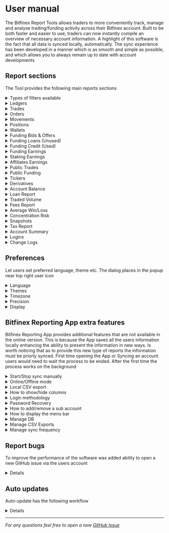 # User manual

The Bitfinex Report Tools allows traders to more conveniently track, manage and analyse trading/funding activity across their Bitfinex account. Built to be both faster and easier to use, traders can now instantly compile an overview of necessary account information. A highlight of this software is the fact that all data is synced locally, automatically. The sync experience has been developed in a manner which is as smooth and simple as possible, and which allows you to always remain up to date with account developments

## Report sections

The Tool provides the following main reports sections

<details>

<summary>Types of filters available</summary>

> The columns might be filtered, so as to have a smaller screen, thereby removing information that is not required for analysis
> Available the following types of filters:
> - for string:
>   - contains
>   - begins with
>   - ends with
>   - equal to
>   - not equal to
> - for number
>   - equal to
>   - not equal to
>   - greater than
>   - greater/equal
>   - less than
>   - less/equal
> - for date
>   - before
>   - equal to
>   - not equal to
> - for specific columns provides `equal to` and `not equal to` by selection list

</details>

<details>

<summary>Ledgers</summary>

> Shows your past ledger entries. Most recent entries are returned by default, but a timestamp can be used to retrieve time-specific data. Contain sections `Date Range Selection`, `Filters`, `Refresh Button`, `Table`, `Pagination`

</details>

<details>

<summary>Trades</summary>

> - Shows your trades. Your most recent trades will be retrieved by default, but a timestamp can be used to retrieve time-specific data. Contain sections `Date Range Selection`, `Filters`, `Refresh Button`, `Table`, `Pagination`
> - Shows candles, **displays your trades and trade information over** the market trading candles providing OCHL (Open, Close, High, Low) and volume data for the specified funding currency or trading pair. This section provides optional functionality to sync certain pairs and time period. Contain sections `Date Range Selection`, `Filters`, `Query Button`, `Refresh Button`, `Sync Preferences`, `Chart`

</details>

<details>

<summary>Orders</summary>

> Shows historic closed or cancelled orders. Contain sections `Date Range Selection`, `Filters`, `Refresh Button`, `Table`, `Pagination`

</details>

<details>

<summary>Movements</summary>

> Shows your past deposits/withdrawals. Currency can be specified to retrieve movements specific to that currency. Contain sections `Date Range Selection`, `Filters`, `Refresh Button`, `Table`, `Pagination`

</details>

<details>

<summary>Positions</summary>

> - Shows data on past positions. Timestamps can be used to retrieve results for a specific time period. Contain sections `Date Range Selection`, `Filters`, `Refresh Button`, `Table`, `Pagination`
> - Shows an audit of your positions by click on position ID. Contain sections `Date Range Selection`, `Refresh Button`, `Table`
> - Shows your active positions. Timestamps can be used to retrieve results for a specific time period. Contain sections `Date Range Selection`, `Filters`, `Refresh Button`, `Table`, `Pagination`

</details>

<details>

<summary>Wallets</summary>

> Shows account wallet balances. Contain sections `End Time Selection`, `Query Button`, `Refresh Button`, `Tables`

</details>

<details>

<summary>Funding Bids & Offers</summary>

> Shows past inactive funding offers. Contain sections `Date Range Selection`, `Filters`, `Refresh Button`, `Table`, `Pagination`

</details>

<details>

<summary>Funding Loans (Unused)</summary>

> Shows inactive funds not used in positions. Contain sections `Date Range Selection`, `Filters`, `Refresh Button`, `Table`, `Pagination`

</details>

<details>

<summary>Funding Credit (Used)</summary>

> Shows inactive funds used in positions. Contain sections `Date Range Selection`, `Filters`, `Refresh Button`, `Table`, `Pagination`

</details>

<details>

<summary>Funding Earnings</summary>

> Shows your past ledger entries for interest earnings. Most recent entries are returned by default, but a timestamp can be used to retrieve time-specific data. Contain sections `Date Range Selection`, `Filters`, `Refresh Button`, `Table`, `Pagination`

</details>

<details>

<summary>Staking Earnings</summary>

> Shows your past ledger entries for staking payment. To get more information about staking and how it works, visit https://staking.bitfinex.com. Most recent entries are returned by default, but a timestamp can be used to retrieve time-specific data. Contain sections `Date Range Selection`, `Filters`, `Refresh Button`, `Table`, `Pagination`

</details>

<details>

<summary>Affiliates Earnings</summary>

> Shows your past ledger entries for earned fee/affiliate rebate. To get more information about affiliate program and how it works, visit https://www.bitfinex.com/affiliate. Most recent entries are returned by default, but a timestamp can be used to retrieve time-specific data. Contain sections `Date Range Selection`, `Filters`, `Refresh Button`, `Table`, `Pagination`

</details>

<details>

<summary>Public Trades</summary>

> Shows past public trades and includes details such as price, size, and time. This section provides optional functionality to sync certain pairs and time period. Contain sections `Date Range Selection`, `Filters`, `Refresh Button`, `Sync Preferences`, `Table`, `Pagination`

</details>

<details>

<summary>Public Funding</summary>

> Shows past public funding and includes details such as price, size, and time. This section provides optional functionality to sync certain pairs and time period. Contain sections `Date Range Selection`, `Filters`, `Refresh Button`, `Sync Preferences`, `Table`, `Pagination`

</details>

<details>

<summary>Tickers</summary>

> Shows history of recent tickers. Provides historic data of the best bid and ask at a 10-second interval. Historic data goes back 1 year. The oldest results have a 30-minute interval. This section provides optional functionality to sync certain pairs and time period. Contain sections `Date Range Selection`, `Filters`, `Refresh Button`, `Sync Preferences`, `Table`, `Pagination`

</details>

<details>

<summary>Derivatives</summary>

> Shows platform information about derivatives pair status. This section provides optional functionality to sync certain pairs and time period. Contain sections `Filters`, `Refresh Button`, `Sync Preferences`, `Table`

</details>

<details>

<summary>Account Balance</summary>

> Shows the daily, weekly or monthly account balances expressed in USD for the selected time frames. Contain sections `Date Range Selection`, `Filters`, `Query Button`, `Refresh Button`, `Chart`

</details>

<details>

<summary>Loan Report</summary>

> Shows users how their funding strategy is working. The results are displayed as daily returns, accumulative returns on the time period and as an annualized percentage return. Contain sections `Date Range Selection`, `Filters`, `Query Button`, `Refresh Button`, `Chart`

</details>

<details>

<summary>Traded Volume</summary>

> Shows the amount of traded volume over a certain period of time, allowing users to filter by pairs if required. Contain sections `Date Range Selection`, `Filters`, `Query Button`, `Refresh Button`, `Chart`

</details>

<details>

<summary>Fees Report</summary>

> Shows the fees paid by the user over selected periods of time, enabling users to filter by pairs if required. Contain sections `Date Range Selection`, `Filters`, `Query Button`, `Refresh Button`, `Chart`

</details>

<details>

<summary>Average Win/Loss</summary>

> Shows the daily, weekly and monthly portfolio gains across a selected time frame. Values are represented in USD or fiat currency of choice. The formula used takes into consideration equity, trades, funding earnings, funding costs, price movements, transactions, and fees; it does not take into account open margin positions. Contain sections `Date Range Selection`, `Filters`, `Query Button`, `Refresh Button`, `Chart`

</details>

<details>

<summary>Concentration Risk</summary>

> Shows the currency breakdown of your portfolio, at a select moment in time, allowing you to view a visual breakdown of your trading wallet and the respective proportions of each asset. Contain sections `End Time Selection`, `Query Button`, `Refresh Button`, `Table`, `Chart`

</details>

<details>

<summary>Snapshots</summary>

> Shows snapshot of an account at a certain moment:
> - Positions: captures all the positions opened, displaying the key information at that moment for each position.
> - Tickers: amounts are displayed in US dollar (USD). This section displays the tickers used to convert the amounts into the relative USD value.
> - Wallets: snapshot of the wallets, the information is displayed consists of the currencies and balance for that exact moment
> - Contain sections `End Time Selection`, `Query Button`, `Refresh Button`, `Tables`

</details>

<details>

<summary>Tax Report</summary>

> Shows tax report by selecting the relevant dates for the generation of the report. The report will be displayed in the `Final Result` tab:
> - Total Result (USD): Total gains or losses during the selected period, expressed in US Dollars.
> - Movements Total Amount (USD): The total result of movements expressed in US Dollars.
> - Movements: All deposits and withdrawals completed during the specified period.
> - Starting Period Balances: Total balances between all wallets and positions expressed in US Dollars.
> - Ending Period Balances: Total balances between all wallets and positions expressed in US Dollars.
> `Start snapshot` and `End snapshot` details the snapshots at the start or end of the period, with details of wallets, positions and tickers used to calculate the final result
> Contain sections `Date Range Selection`, `Tables`

</details>

<details>

<summary>Account Summary</summary>

> Provides an overview of the different fee rates for the account as well as the LEO discount level and the average amount of LEO held over the last 30 days. Contain sections `Volume in the last 30 days`, `Fees on Bitfinex`, `Fees on Bitfinex Derivatives`, `Total return on your margin funds provided in the last 30 days`, `Trading fees charged in the last 30 days`, `Volume (eligible for fee tier calculation) in the last 30 days`

</details>

<details>

<summary>Logins</summary>

> Shows a list of past logins. Contain sections `Date Range Selection`, `Filters`, `Refresh Button`, `Table`, `Pagination`

</details>

<details>

<summary>Change Logs</summary>

> Shows all the changes made to the Bitfinex account, enabling users to keep track of changes made to their account. It shows where changes have been made providing the ability to track any suspicious activity. Contain sections `Date Range Selection`, `Filters`, `Refresh Button`, `Table`, `Pagination`

</details>

## Preferences

Let users set preferred language, theme etc. The dialog places in the popup near top right user icon

<details>

<summary>Language</summary>

> The dialog shows language selection menu. The menu lists all support languages:
> - English
> - Spanish
> - Russian
> - Turkish
> - Chinese (China)
> - Chinese (Taiwan)

</details>

<details>

<summary>Themes</summary>

> The dialog list available theme in button group, there is light and dark

</details>

<details>

<summary>Timezone</summary>

> The dialog list available selections for timezone and date format which displays

</details>

<details>

<summary>Precision</summary>

> The checkbox provide ability to `Display Milliseconds` in the dates of the reports

</details>

<details>

<summary>Display</summary>

> Available checkboxes to show/hide vertical `Table Scroll` and `Preserve Timeframe`

</details>

## Bitfinex Reporting App extra features

Bitfinex Reporting App provides additional features that are not available in the online version.
This is because the App saves all the users information locally enhancing the ability to present the information in new ways.
Is worth noticing that as to provide this new type of reports the information must be priorly synced.
First time opening the App or Syncing an account users would need to wait the process to be ended. After the first time the process works on the background

<details>

<summary>Start/Stop sync manually</summary>

> All data is synced to the local database automatically with a set period of time that can be configured (see the corresponding section). However, sync can be enabled/disabled at any time by clicking on the `Start Sync/Stop Sync` button

</details>

<details>

<summary>Online/Offline mode</summary>

> The data might be obtained from cloud or locally database just clicking the `Query Online/Query Offline` button. As data is synced locally, users can log in and check their account developments regardless of whether there is an active internet connection available or not. Another refreshing benefit of the local data sync setup is that there is no longer any need to wait for queries. All data queries complete in less than seconds, regardless of the quantity of data being processed

</details>

<details>

<summary>Local CSV export</summary>

> The data might be exported between the selected time frames just clicking the CSV export button and selecting the date format intended to receive. As to make the reporting software compatible with unrelated trading software's used by our users, it has been added the option to export all reporting data. The storage location for report files can be set manually (see the corresponding section), by default they are saved as follows:
> - if uses `Mac` or `AppImage` on `Linux` or `NSIS` on `Windows` CSV files would be stored in the directory for a user's `My Documents` + `bitfinex/reports` folder
> - if uses `ZIP` releases (not Mac) CSV files would be stored in `csv` folder of the application root

</details>

<details>

<summary>How to show/hide columns</summary>

> To show/hide columns just push the `Filter Columns` button and in the popup push the `Column Selection` item to use corresponding checkboxes

</details>

<details>

<summary>Login methodology</summary>

> Users are saved locally, which means that there is no need to remember the `API keys`. This makes the process faster and more intuitive. Users can also add a password that encrypts their login information, protecting it from other users using the same terminal

</details>

<details>

<summary>Password Recovery</summary>

> As a means of preventing users from resetting the database after forgetting a password, it can be recovered. `API keys` need to repeat and choose a new password

</details>

<details>

<summary>How to add/remove a sub account</summary>

> To create a sub-account firstly need to login with `API keys` which will be the master-user. Then need to create sub-account with `API keys` of the master-user and sub-users. For this need to go to the `Sub Accounts` section clicking item in bottom of the left menu bar. The sync will be processed for data of the master-user and all sub-users. Then to the system would be able to login with `API keys` of the master-user using corresponging `Sub Accounts` checkbox.
> Once created, a user can login from the sub accounts section or from the normal login ticking the sub-account feature. Once logged in as a sub-account user, the information displayed is aggregated across the list of accounts added in the previous step. This can be extremely useful as a means of tracking the activity of all a user’s accounts in a single place, with aggregated data such as volume and performance metrics
> Also there is possible to remove the sub-account totally and add/remove sub-users in the sub-account particularly

</details>

<details>

<summary>How to display the menu bar</summary>

> By pressing the `ALT` key, a menu will pop up on the top with the respective options:
> - Application:
>   - Quit
>   - Open dev tools
>   - Refresh page
> - Edit:
>   - Undo
>   - Redo
>   - Cut
>   - Copy
>   - Paste
>   - Select All
> - Tools:
>   - Export DB
>   - Import DB
>   - Restore DB
>   - Backup DB
>   - Remove DB
>   - Clear all data
>   - Change reports folder
>   - Change sync frequency
> - Help:
>   - Open new GitHub issue
>   - Check for update
>   - User manual
>   - Changelog
>   - About

</details>

<details>

<summary>Manage DB</summary>

> - If a user wishes to upgrade between report versions, change the computer or replicate a report on another computer, without syncing their data again, there is an option added to import/export the reports DB.
By pressing the `ALT` key, a menu will pop up on the top with the respective tools relating to do the export/import task.
> - If it becomes necessary to clear all confidential data, it is possible to completely delete the database files using the menu bar item `Tools`->`Remove DB`.
> - Also has ability to drop all data except users login information to be able to login using the menu bar item `Tools`->`Clear all data`.
> After it the app would be launched except exporting case

> In addition to the above, there is an option to restore the DB from previously saved backups:
> - when a new version of the app is published DB structure might be changed
> - in this case, the corresponding DB backup would be saved to keep users data safe
> - if DB migration to a new version has some trouble would restore the previous DB version from the made backups
> - also, available an option into the menu bar to be able to restore DB from the selected backup `Tools`->`Restore DB` and make a new backup file `Tools`->`Backup DB`
> - backups store in the same place where the main DB is placed, in a separated folder `backups/`
> - stores only two last versions of backup files (e.g. `backup_v26_TIMESTAMP.db` and `backup_v25_TIMESTAMP.db`). And not more than two backup files of the last DB version (e.g. `backup_v26_2021-11-05T00-00-00.000Z.db` and `backup_v26_2021-09-05T00-00-00.000Z.db`) for cases when user wants to store more than one backup file for current supported DB schema. Taking into account the previously described, max number of backup files might be three

</details>

<details>

<summary>Manage CSV Exports</summary>

> It might be selected the folder where the csv files will be exported using the menu bar item `Tools`->`Change reports folder`.
> After it the app would be launched

</details>

<details>

<summary>Manage sync frequency</summary>

> The sync frequency might be managed specifying it in the modal dialog shown by click on the menu bar item `Tools`->`Change sync frequency`.
> After it the app would be launched

</details>

## Report bugs

To improve the performance of the software was added ability to open a new GitHub issue via the users account

<details>

> For it can just be used the menu bar item `Help`->`Open new GitHub issue`
> Also if an error is occurred the app would open the modal dialog to open a new GitHub issue
The feature collects different system info and log files and then open a new GitHub issue in corresponding browser with that debbug information

</details>

## Auto updates

Auto-update has the following workflow

<details>

> - On the first launching would be checked for updates in the GitHub repository
> - The auto-update feature will download a new release if exists
> - The new one will be installed if push on OK button in a toast window or just close the app
> Also it's posible to check for update manually using the menu bar item `Help`->`Check for update`

</details>

---

*For any questions feel free to open a new [GitHub Issue](https://github.com/bitfinexcom/bfx-report-electron/issues/new)*
